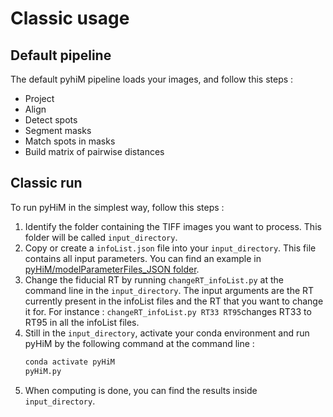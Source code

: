 # Classic usage

## Default pipeline
The default pyhiM pipeline loads your images, and follow this steps :
- Project
- Align
- Detect spots
- Segment masks
- Match spots in masks
- Build matrix of pairwise distances

## Classic run

To run pyHiM in the simplest way, follow this steps :
1. Identify the folder containing the TIFF images you want to process. This folder will be called `input_directory`.
2. Copy or create a `infoList.json` file into your `input_directory`. This file contains all input parameters. You can find an example in [pyHiM/modelParameterFiles_JSON folder](https://github.com/marcnol/pyHiM/blob/master/modelParameterFiles_JSON/infoList.json).
3. Change the fiducial RT by running `changeRT_infoList.py` at the command line in the `input_directory`. The input arguments are the RT currently present in the infoList files and the RT that you want to change it for. For instance : `changeRT_infoList.py RT33 RT95`changes RT33 to RT95 in all the infoList files.
4. Still in the `input_directory`, activate your conda environment and run pyHiM by the following command at the command line :
	```bash
    conda activate pyHiM
	pyHiM.py
	```
5. When computing is done, you can find the results inside `input_directory`.